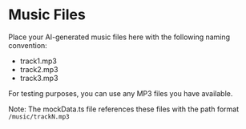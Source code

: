 # Music Files

Place your AI-generated music files here with the following naming convention:

- track1.mp3
- track2.mp3  
- track3.mp3

For testing purposes, you can use any MP3 files you have available.

Note: The mockData.ts file references these files with the path format `/music/trackN.mp3`